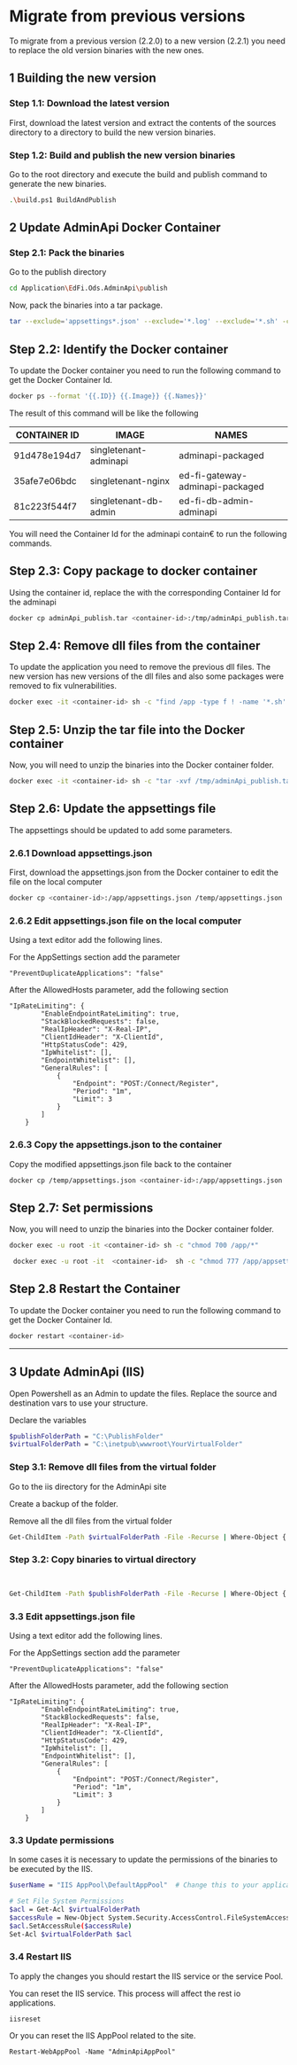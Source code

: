 # Migrate from previous versions

To migrate from a previous version (2.2.0) to a new version (2.2.1) you need to replace the old version binaries with the new ones.

## 1 Building the new version

### Step 1.1: Download the latest version

First, download the latest version and extract the contents of the sources directory to a directory to build the new version binaries.

### Step 1.2: Build and publish the new version binaries

Go to the root directory and execute the build and publish command to generate the new binaries.

```bash
.\build.ps1 BuildAndPublish       
```

## 2 Update AdminApi Docker Container

### Step 2.1: Pack the binaries

Go to the publish directory

```bash
cd Application\EdFi.Ods.AdminApi\publish
```

Now, pack the binaries into a tar package.

```bash
tar --exclude='appsettings*.json' --exclude='*.log' --exclude='*.sh' -cvf adminApi_publish.tar *.*
```

## Step 2.2: Identify the Docker container

To update the Docker container you need to run the following command to get the Docker Container Id.

```bash
docker ps --format '{{.ID}} {{.Image}} {{.Names}}'
```

The result of this command will be like the following

| CONTAINER ID | IMAGE | NAMES |
| -- | -- | -- |
| 91d478e194d7 | singletenant-adminapi | adminapi-packaged
| 35afe7e06bdc | singletenant-nginx | ed-fi-gateway-adminapi-packaged |
| 81c223f544f7 | singletenant-db-admin | ed-fi-db-admin-adminapi

You will need the Container Id for the adminapi contain€ to run the following commands.

## Step 2.3: Copy package to docker container

Using the container id, replace the <container-id> with the corresponding Container Id for the adminapi

```bash
docker cp adminApi_publish.tar <container-id>:/tmp/adminApi_publish.tar
```

## Step 2.4: Remove dll files from the container

To update the application you need to remove the previous dll files.  The new version has new versions of the dll files and also some packages were removed to fix vulnerabilities.

```bash
docker exec -it <container-id> sh -c "find /app -type f ! -name '*.sh' ! -name '*.config' ! -name 'appsettings*.json' -exec rm {} +"
```

## Step 2.5: Unzip the tar file into the Docker container

Now, you will need to unzip the binaries into the Docker container folder.

```bash
docker exec -it <container-id> sh -c "tar -xvf /tmp/adminApi_publish.tar -C /app/"
```

## Step 2.6: Update the appsettings file

The appsettings should be updated to add some parameters.  

### 2.6.1 Download appsettings.json
 
 First, download the appsettings.json from the Docker container to edit the file on the local computer

```bash
docker cp <container-id>:/app/appsettings.json /temp/appsettings.json
```

### 2.6.2 Edit appsettings.json file on the local computer

Using a text editor add the following lines.

For the AppSettings section add the parameter

```
"PreventDuplicateApplications": "false"
```

After the AllowedHosts parameter, add the following  section

```
"IpRateLimiting": {
        "EnableEndpointRateLimiting": true,
        "StackBlockedRequests": false,
        "RealIpHeader": "X-Real-IP",
        "ClientIdHeader": "X-ClientId",
        "HttpStatusCode": 429,
        "IpWhitelist": [],
        "EndpointWhitelist": [],
        "GeneralRules": [
            {
                "Endpoint": "POST:/Connect/Register",
                "Period": "1m",
                "Limit": 3
            }
        ]
    }
```

### 2.6.3 Copy the appsettings.json to the container

Copy the modified appsettings.json file back to the container

```bash
docker cp /temp/appsettings.json <container-id>:/app/appsettings.json
```

## Step 2.7: Set permissions

Now, you will need to unzip the binaries into the Docker container folder.

```bash
docker exec -u root -it <container-id> sh -c "chmod 700 /app/*"
```

```bash
 docker exec -u root -it  <container-id>  sh -c "chmod 777 /app/appsettings.json"
```

## Step 2.8 Restart the Container

To update the Docker container you need to run the following command to get the Docker Container Id.

```bash
docker restart <container-id> 
```
----------

## 3 Update AdminApi (IIS)

Open Powershell as an Admin to update the files.
Replace the source and destination vars to use your structure.

Declare the variables

```bash
$publishFolderPath = "C:\PublishFolder"
$virtualFolderPath = "C:\inetpub\wwwroot\YourVirtualFolder"
```

### Step 3.1: Remove dll files from the virtual folder

Go to the iis directory for the AdminApi site

Create a backup of the folder.

Remove all the dll files from the virtual folder

```bash
Get-ChildItem -Path $virtualFolderPath -File -Recurse | Where-Object { $_.Name -notmatch '\.sh$|\.config$|appsettings.*\.json$' } | Remove-Item
```

### Step 3.2: Copy binaries to virtual directory

```bash


Get-ChildItem -Path $publishFolderPath -File -Recurse | Where-Object { $_.Name -notmatch 'appsettings.*\.json$|\.config$' } | ForEach-Object { $destPath = $_.FullName.Replace($publishFolderPath, $virtualFolderPath); $destDir = [System.IO.Path]::GetDirectoryName($destPath); if (-not (Test-Path -Path $destDir)) { New-Item -ItemType Directory -Path $destDir -Force }; Copy-Item -Path $_.FullName -Destination $destPath }
```

### 3.3 Edit appsettings.json file

Using a text editor add the following lines.

For the AppSettings section add the parameter

```
"PreventDuplicateApplications": "false"
```

After the AllowedHosts parameter, add the following  section

```
"IpRateLimiting": {
        "EnableEndpointRateLimiting": true,
        "StackBlockedRequests": false,
        "RealIpHeader": "X-Real-IP",
        "ClientIdHeader": "X-ClientId",
        "HttpStatusCode": 429,
        "IpWhitelist": [],
        "EndpointWhitelist": [],
        "GeneralRules": [
            {
                "Endpoint": "POST:/Connect/Register",
                "Period": "1m",
                "Limit": 3
            }
        ]
    }
```

### 3.3 Update permissions

In some cases it is necessary to update the permissions of the binaries to be executed by the IIS.

```bash showLineNumbers
$userName = "IIS AppPool\DefaultAppPool"  # Change this to your application pool identity

# Set File System Permissions
$acl = Get-Acl $virtualFolderPath
$accessRule = New-Object System.Security.AccessControl.FileSystemAccessRule($userName, "ReadAndExecute", "ContainerInherit,ObjectInherit", "None", "Allow")
$acl.SetAccessRule($accessRule)
Set-Acl $virtualFolderPath $acl
```

### 3.4 Restart IIS

To apply the changes you should restart the IIS service or the service Pool.

You can reset the IIS service. This process will affect the rest io applications.

```
iisreset
```

Or you can reset the IIS AppPool related to the site.

```
Restart-WebAppPool -Name "AdminApiAppPool"
```
